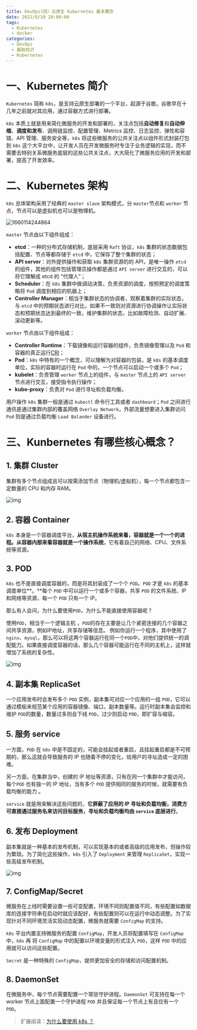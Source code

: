 ```yaml
---
title: DevOps(四）云原生 Kubernetes 基本概念
date: 2022/8/10 20:00:00
tags: 
  - Kubernetes
  - docker
categories: 
  - DevOps
  - 基础知识
  - Kubernetes
---
```


# 一、Kubernetes 简介

`Kubernetes` 简称 `k8s`，是支持云原生部署的一个平台，起源于谷歌。谷歌早在十几年之前就对其应用，通过容器方式进行部署。 

`k8s` 本质上就是用来简化微服务的开发和部署的，关注点包括**自动修复**和**自动伸缩**、**调度和发布**、调用链监控、配置管理、Metrics 监控、日志监控、弹性和容错、API 管理、服务安全等，`k8s` 将这些微服务的公共关注点以组件形式封装打包到 `k8s` 这个大平台中，让开发人员在开发微服务时专注于业务逻辑的实现，而不需要去特别关系微服务底层的这些公共关注点，大大简化了微服务应用的开发和部署，提高了开发效率。



# 二、Kubernetes 架构

 `k8s` 总体架构采用了经典的 `master slave` 架构模式，分 `master`节点和 `worker` 节点，节点可以是虚拟机也可以是物理机。 

![1660114244864](../blog-assets/Kubernetes基础知识/1660114244864.png)

 `master` 节点由以下组件组成：

- **etcd**：一种的分布式存储机制，底层采用 `Raft` 协议，`k8s` 集群的状态数据包括配置、节点等都存储于 `etcd` 中，它保存了整个集群的状态；
- **API server**：对外提供操作和获取 `k8s` 集群资源的的 API，是唯一操作 `etcd` 的组件，其他的组件包括管理员操作都是通过 `API server` 进行交互的，可以将它理解成 etcd 的 “代理人”；
- **Scheduler**：在 `k8s` 集群中做调动决策，负责资源的调度，按照预定的调度策略将 `Pod` 调度到相应的机器上；
- **Controller Manager**：相当于集群状态的协调者，观察着集群的实际状态，与 `etcd` 中的预期状态进行对比，如果不一致则对资源进行协调操作让实际状态和预期状态达到最终的一致，维护集群的状态，比如故障检测、自动扩展、滚动更新等。

 `worker` 节点由以下组件组成： 

- **Controller Runtime**：下载镜像和运行容器的组件，负责镜像管理以及 `Pod` 和容器的真正运行[CRI](https://blog.csdn.net/u013533380/article/details/115682900)；
- **Pod**：`k8s` 中特有的一个概念，可以理解为对容器的包装，是 `k8s` 的基本调度单位，实际的容器时运行在 `Pod` 中的，一个节点可以启动一个或多个 `Pod`；
- **kubelet**：负责管理 `worker` 节点上的组件，与 `master` 节点上的 `API server` 节点进行交互，接受指令执行操作；
- **kube-proxy**：负责对 `Pod` 进行寻址和负载均衡。

用户操作 `k8s` 集群一般是通过 `kubectl` 命令行工具或者 `dashboard`；`Pod` 之间进行通讯是通过集群内部的覆盖网络 `Overlay Network`，外部流量想要进入集群访问 `Pod` 则是通过负载均衡 `Load Balander` 设备进行。



# 三、Kunbernetes 有哪些核心概念？



## 1. 集群 Cluster

 集群有多个节点组成且可以按需添加节点（物理机/虚拟机），每一个节点都包含一定数量的 CPU 和内存 RAM。 

 ![img](../blog-assets/Kubernetes基础知识/dd84c9bb8ca8048826e7a829e7a90c76.png) 

## 2. 容器 Container

`k8s` 本身是一个容器调度平台，**从宿主机操作系统来看，容器就是一个一个的进程。从容器内部来看容器就是一个操作系统**，它有着自己的网络、CPU、文件系统等资源。 

## 3. POD

`k8s` 也不是直接调度容器的，而是将其封装成了一个个 `POD`。`POD` 才是 `k8s` 的基本调度单位**。**每个 `POD` 中可以运行一个或多个容器，共享 `POD` 的文件系统、IP 和网络等资源，每一个 `POD` 只有一个 IP。 

那么有人会问，为什么要使用`POD`，为什么不能直接使用容器呢？ 

使用`POD`，相当于一个逻辑主机 ，`POD`的存在主要是让几个紧密连接的几个容器之间共享资源，例如IP地址，共享存储等信息。 例如你运行一个程序，其中使用了`nginx`、`mysql`，那么可以将这两个容器运行在同一个`POD`中，对他们提供统一的调配能力。如果直接调度容器的话，那么几个容器可能运行在不同的主机上，这样就增加了系统的复杂性。 

 ![img](../blog-assets/Kubernetes基础知识/2c3d3c0338851ceae684c929131b6c73.png) 

## 4. 副本集 ReplicaSet

一个应用发布时会发布多个 `POD` 实例，副本集可对应一个应用的一组 `POD`，它可以通过模板来规范某个应用的容器镜像、端口，副本数量等。运行时副本集会监控和维护 `POD`的数量，数量过多则会下线 `POD`，过少则启动 `POD`，即扩容与缩容。 

## 5. 服务 service

一方面，`POD` 在 `k8s` 中是不固定的，可能会挂起或者重启，且挂起重启都是不可预期的，那么这就会导致服务的 IP 也随着不停的变化，给用户的寻址造成一定的困难。

另一方面，在集群当中，创建的 IP 地址等资源，只有在同一个集群中才能访问，每个`POD` 也有独一的 IP 地址，当有多个 `POD`  提供相同的服务的时候，就需要有负载均衡的能力 。

`service` 就是用来解决这些问题的，**它屏蔽了应用的 IP 寻址和负载均衡，消费方可直接通过服务名来访问目标服务，寻址和负载均衡均由 `service` 底层进行**。

## 6. 发布 Deployment

副本集就是一种基本的发布机制，可以实现基本的或者高级的应用发布，但操作较为繁琐。为了简化这些操作，`k8s` 引入了 `Deployment` 来管理 `ReplicaSet`，实现一些高级发布机制。 

 ![img](../blog-assets/Kubernetes基础知识/7718c6b594cee7a4eb2ea702236f6c7e.png) 

## 7. ConfigMap/Secret

微服务在上线时需要设置一些可变配置，环境不同则配置值不同，有些配置如数据库的连接字符串在启动时就应该配好，有些配置则可以在运行中动态调整。为了实现针对不同环境灵活实现动态配置，微服务就需要 `ConfigMap` 的支持。 

`k8s` 平台内置支持微服务的配置 `ConfigMap`，开发人员将配置填写在 `ConfigMap` 中，`k8s` 再 将 `ConfigMap` 中的配置以环境变量的形式注入 `POD`，这样 `POD` 中的应用就可以访问这些配置。 

`Secret` 是一种特殊的 `ConfigMap`，提供更加安全的存储和访问配置机制。

## 8. DaemonSet

在微服务中，每个节点需要配置一个常驻守护进程。`DaemonSet` 可支持在每一个 worker 节点上面配置一个守护进程 `POD` 并且保证每一个节点上有且仅有一个 `POD`。 



> 扩展阅读：[为什么要使用 k8s ？](https://blog.csdn.net/TM6zNf87MDG7Bo/article/details/79621510?ops_request_misc=%7B%22request%5Fid%22%3A%22166011313016782184685132%22%2C%22scm%22%3A%2220140713.130102334..%22%7D&request_id=166011313016782184685132&biz_id=0&utm_medium=distribute.pc_search_result.none-task-blog-2~all~top_positive~default-3-79621510-null-null.142^v40^pc_rank_34_2,185^v2^control&utm_term=k8s&spm=1018.2226.3001.4187) 